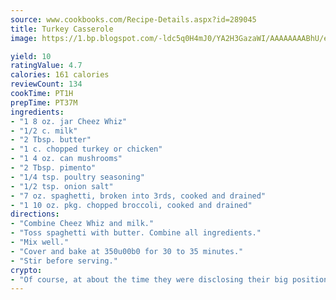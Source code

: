 ```yaml
---
source: www.cookbooks.com/Recipe-Details.aspx?id=289045
title: Turkey Casserole
image: https://1.bp.blogspot.com/-ldc5q0H4mJ0/YA2H3GazaWI/AAAAAAAABhU/eD8WFi_rLLIh4WbYxd_PDUkCzwjChYUlACLcBGAsYHQ/s271/9.png

yield: 10
ratingValue: 4.7
calories: 161 calories
reviewCount: 134
cookTime: PT1H
prepTime: PT37M
ingredients:
- "1 8 oz. jar Cheez Whiz"
- "1/2 c. milk"
- "2 Tbsp. butter"
- "1 c. chopped turkey or chicken"
- "1 4 oz. can mushrooms"
- "2 Tbsp. pimento"
- "1/4 tsp. poultry seasoning"
- "1/2 tsp. onion salt"
- "7 oz. spaghetti, broken into 3rds, cooked and drained"
- "1 10 oz. pkg. chopped broccoli, cooked and drained"
directions:
- "Combine Cheez Whiz and milk."
- "Toss spaghetti with butter. Combine all ingredients."
- "Mix well."
- "Cover and bake at 350u00b0 for 30 to 35 minutes."
- "Stir before serving."
crypto:
- "Of course, at about the time they were disclosing their big position, Bitcoin started to crash."
---
```


